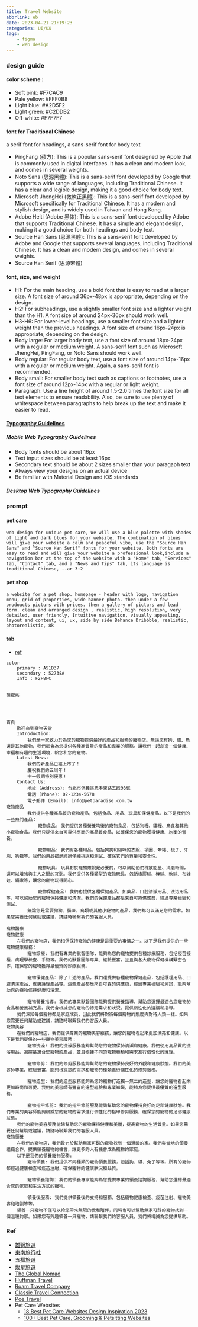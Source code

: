 ```yaml
---
title: Travel Website 
abbrlink: eb
date: 2023-04-21 21:19:23
categories: UI/UX
tags:
	- figma
	- web design
---
```


### design guide   
#### color scheme :
+ Soft pink: #F7CAC9
+ Pale yellow: #FFF0B8
+ Light blue: #A2D5F2
+ Light green: #C2DDB2
+ Off-white: #F7F7F7

<!--more-->

#### font for Traditional Chinese
a serif font for headings, a sans-serif font for body text 
+ PingFang (蘋方): This is a popular sans-serif font designed by Apple that is commonly used in digital interfaces. It has a clean and modern look, and comes in several weights.
+ Noto Sans (思源黑體): This is a sans-serif font developed by Google that supports a wide range of languages, including Traditional Chinese. It has a clear and legible design, making it a good choice for body text.
+ Microsoft JhengHei (微軟正黑體): This is a sans-serif font developed by Microsoft specifically for Traditional Chinese. It has a modern and stylish design, and is widely used in Taiwan and Hong Kong.
+ Adobe Heiti (Adobe 黑体): This is a sans-serif font developed by Adobe that supports Traditional Chinese. It has a simple and elegant design, making it a good choice for both headings and body text.
+ Source Han Sans (思源黑體): This is a sans-serif font developed by Adobe and Google that supports several languages, including Traditional Chinese. It has a clean and modern design, and comes in several weights.
+ Source Han Serif (思源宋體)

#### font, size, and weight 
+ H1: For the main heading, use a bold font that is easy to read at a larger size. A font size of around 36px-48px is appropriate, depending on the design.
+ H2: For subheadings, use a slightly smaller font size and a lighter weight than the H1. A font size of around 24px-36px should work well.
+ H3-H6: For lower-level headings, use a smaller font size and a lighter weight than the previous headings. A font size of around 16px-24px is appropriate, depending on the design.
+ Body large: For larger body text, use a font size of around 18px-24px with a regular or medium weight. A sans-serif font such as Microsoft JhengHei, PingFang, or Noto Sans should work well.
+ Body regular: For regular body text, use a font size of around 14px-16px with a regular or medium weight. Again, a sans-serif font is recommended.
+ Body small: For smaller body text such as captions or footnotes, use a font size of around 12px-14px with a regular or light weight.
+ Paragraph: Use a line height of around 1.5-2.0 times the font size for all text elements to ensure readability. Also, be sure to use plenty of whitespace between paragraphs to help break up the text and make it easier to read.

#### [Typography Guidelines](https://www.learnui.design/blog/mobile-desktop-website-font-size-guidelines.html)


##### Mobile Web Typography Guidelines
+ Body fonts should be about 16px
+ Text input sizes should be at least 16px
+ Secondary text should be about 2 sizes smaller than your paragaph text
+ Always view your designs on an actual device
+ Be familiar with Material Design and iOS standards

##### Desktop Web Typography Guidelines


### prompt
#### pet care 
```
web design for unique pet care, We will use a blue palette with shades of light and dark blues for your website, The combination of blues will give your website a calm and peaceful vibe, use the "Source Han Sans" and "Source Han Serif" fonts for your website, Both fonts are easy to read and will give your website a professional look,include a navigation bar at the top of the website with a "Home" tab, "Services" tab, "Contact" tab, and a "News and Tips" tab, its language is traditional Chinese, --ar 3:2
```

#### pet shop
```
a website for a pet shop. homepage - header with logo, navigation menu, grid of properties, wide banner photo. then under a few prodoucts picturs with prices. then a gallery of picturs and lead form. clean and arranged design , realistic, high resolution, very detailed, user friendly, Intuitive navigation, visually appealing, layout and content, ui, ux, side by side Behance Dribbble, realistic, photorealistic, 8k
```

#### tab
+ [ref](https://www.campbowwow.com/)
```
color 
	primary : A51D37
	secondary : 52738A
	Info : F2F8FC


萌寵坊




首頁
	歡迎來到寵物天堂
	Introduction:
		我們是一家致力於為您的寵物提供最好的產品和服務的寵物店。無論您有狗、貓、鳥還是其他寵物，我們都會為您提供各種高質量的產品和專業的服務。讓我們一起創造一個健康、幸福和有趣的生活環境，給您和您的寵物。
	Latest News:
		我們的新產品已經上市了！
		慶祝我們的五周年！
		十一假期特別優惠！
	Contact Us:
		地址 (Address): 台北市信義區忠孝東路五段98號 
		電話 (Phone): 02-1234-5678
		電子郵件 (Email): info@petparadise.com.tw
寵物商品
		我們提供各種高品質的寵物產品，包括食品、用品、玩具和保健產品。以下是我們的一些熱門產品：
			寵物食品: 我們提供各種營養均衡的寵物食品，包括狗糧、貓糧、鳥食和其他小寵物食品。我們只提供來自可靠供應商的高品質食品，以確保您的寵物獲得健康、均衡的營養。

			寵物用品: 我們有各種用品，包括狗狗和貓咪的衣服、項圈、牽繩、梳子、牙刷、狗籠等。我們的用品都是經過仔細挑選和測試，確保它們的質量和安全性。

			寵物玩具: 玩具對於寵物來說是必要的，可以幫助他們釋放能量、消磨時間，還可以增強與主人之間的互動。我們提供各種類型的寵物玩具，包括橡膠球、棒球、軟球、布娃娃、繩索等，讓您的寵物玩得開心。

			寵物保健產品: 我們也提供各種保健產品，如藥品、口腔清潔用品、洗浴用品等，可以幫助您的寵物保持健康和清潔。我們的保健產品都是來自可靠供應商，經過專業檢驗和測試。
		無論您是需要狗狗、貓咪、鳥類或其他小寵物的產品，我們都可以滿足您的需求。如果您需要任何幫助或建議，請隨時聯繫我們的客服人員。

寵物醫療 
寵物健康
	在我們的寵物店，我們相信保持寵物的健康是最重要的事情之一。以下是我們提供的一些寵物健康服務：
		寵物診療: 我們有專業的獸醫團隊，能夠為您的寵物提供各種診療服務，包括疫苗接種、病理學檢查、手術等。我們的獸醫團隊專業、經驗豐富，並且與各大寵物保健機構緊密合作，確保您的寵物獲得最優質的診療服務。

		寵物保健產品: 除了上述的產品，我們還提供各種寵物保健產品，包括護理用品、口腔清潔產品、皮膚護理產品等。這些產品都是來自可靠的供應商，經過專業檢驗和測試，能夠幫助您的寵物保持健康和清潔。

		寵物營養指導: 我們的專業獸醫團隊能夠提供營養指導，幫助您選擇最適合您寵物的食品和營養補充品。我們會根據您的寵物的特定需求和狀況，提供個性化的建議和指導。
	我們深知每個寵物都是家庭成員，因此我們將對待每個寵物的態度與對待人類一樣。如果您需要任何幫助或建議，請隨時聯繫我們的客服人員。
寵物美容
	在我們的寵物店，我們提供專業的寵物美容服務，讓您的寵物看起來更加漂亮和健康。以下是我們提供的一些寵物美容服務：
		寵物洗澡: 我們的洗澡服務能夠幫助您的寵物保持清潔和健康。我們使用高品質的洗浴用品，選擇最適合您寵物的產品，並且根據不同的寵物種類和需求進行個性化的護理。

		寵物修剪: 我們的修剪服務能夠幫助您的寵物保持良好的外觀和健康狀態。我們的美容師專業、經驗豐富，能夠根據您的需求和寵物的種類進行個性化的修剪服務。

		寵物造型: 我們的造型服務能夠為您的寵物打造獨一無二的造型，讓您的寵物看起來更加時尚和可愛。我們的美容師有豐富的造型經驗和專業知識，能夠為您提供最優質的造型服務。

		寵物指甲修剪: 我們的指甲修剪服務能夠幫助您的寵物保持良好的足部健康狀態。我們專業的美容師能夠根據您的寵物的需求進行個性化的指甲修剪服務，確保您的寵物的足部健康狀態。
	我們的寵物美容服務能夠幫助您的寵物保持健康和美麗，提高寵物的生活質量。如果您需要任何幫助或建議，請隨時聯繫我們的客服人員。
寵物領養
	在我們的寵物店，我們致力於幫助無家可歸的寵物找到一個溫暖的家。我們與當地的領養組織合作，提供領養寵物的機會，讓更多的人有機會成為寵物的家庭。
	以下是我們的領養寵物服務:
		寵物領養: 我們提供不同種類的寵物領養服務，包括狗、貓、兔子等等。所有的寵物都經過健康檢查和疫苗注射，確保寵物的健康狀況和品質。

		寵物領養諮詢: 我們的領養專家能夠為您提供專業的領養諮詢服務，幫助您選擇最適合您的家庭和生活方式的寵物。

		領養後服務: 我們提供領養後的支持和服務，包括寵物健康檢查、疫苗注射、寵物美容和培訓等等。
	領養一只寵物不僅可以給您帶來無限的愛和陪伴，同時也可以幫助無家可歸的寵物找到一個溫暖的家。如果您有興趣領養一只寵物，請聯繫我們的客服人員，我們將竭誠為您提供幫助。
```

### Ref
+ [雄獅旅遊](https://www.liontravel.com/category/zh-tw/index)
+ [東南旅行社](https://www.settour.com.tw/)
+ [五福旅遊](https://www.lifetour.com.tw/)
+ [燦星旅遊](https://www.startravel.com.tw/)
+ [The Global Nomad](https://www.theglobalnomad.info/home)
+ [Huffman Travel](https://www.huffmantravel.com/)
+ [Roam Travel Company](https://www.roamtravelcompany.com/)
+ [Classic Travel Connection](https://www.classictravelconnection.com/)
+ [Poe Travel](https://www.poetravel.com/)
+ Pet Care Websites
	+ [18 Best Pet Care Websites Design Inspiration 2023](https://colorlib.com/wp/pet-care-websites/)
	+ [100+ Best Pet Care, Grooming & Petsitting Websites](https://whatpixel.com/petcare-website-gallery/)